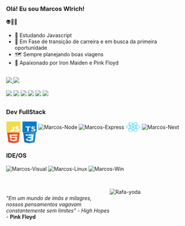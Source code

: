 ### Olá! Eu sou Marcos Wlrich! 

👽👾🤖

- 🚀 Estudando Javascript
- 🤞 Em Fase de transição de carreira e em busca da primeira oportunidade
- 🗺 Sempre planejando boas viagens
- 🤘 Apaixonado por Iron Maiden e Pink Floyd
<br>
 <div>
  <a href="https://github.com/marcoswlrich">
  <img height="160em" src="https://github-readme-stats.vercel.app/api?username=marcoswlrich&show_icons=true&theme=dracula&include_all_commits=true&count_private=true"/>
  <img height="160em" src="https://github-readme-stats.vercel.app/api/top-langs/?username=marcoswlrich&layout=compact&langs_count=7&theme=dracula"/>
 </div>
<br> 
  
 <div>
   <a href="https://www.linkedin.com/in/marcos-wlrich-120020190/" target="_blank"><img src="https://img.shields.io/badge/-LinkedIn-%230077B5?style=for-the-badge&logo=linkedin&logoColor=white" target="_blank"></a> 
  <a href="https://medium.com/@marcoswlrich" target="_blank"><img src="https://img.shields.io/badge/Medium-12100E?style=for-the-badge&logo=medium&logoColor=white" target="_blank"></a>
   <a href = "mailto:marcosapw.dev@gmail.com"><img src="https://img.shields.io/badge/-Gmail-%23333?style=for-the-badge&logo=gmail&logoColor=white" target="_blank"></a>
  <a href="https://www.instagram.com/marcoswlrich/" target="_blank"><img src="https://img.shields.io/badge/-Instagram-%23E4405F?style=for-the-badge&logo=instagram&logoColor=white" target="_blank"></a>
   <a href="https://twitter.com/marcoswlrich_" target="_blank"><img src="https://img.shields.io/badge/Twitter-1DA1F2?style=for-the-badge&logo=twitter&logoColor=white" target="_blank"></a>
 	<a href="" target="_blank"><img src="https://img.shields.io/badge/Spotify-1ED760?&style=for-the-badge&logo=spotify&logoColor=white" target="_blank"></a>
  </div>

##  
  <div style="display: inline_block">
    <h3>Dev FullStack</h3>  
  <img align="center" alt="Marcos-Js" height="30" width="40" src="https://raw.githubusercontent.com/devicons/devicon/master/icons/javascript/javascript-plain.svg">
  <img align="center" alt="Marcos-Ts" height="30" width="40" src="https://raw.githubusercontent.com/devicons/devicon/master/icons/typescript/typescript-plain.svg">
  <img align="center" alt="Marcos-Node" height="30"  width="40" src="https://cdn.jsdelivr.net/gh/devicons/devicon/icons/nodejs/nodejs-original.svg" >
  <img align="center" alt="Marcos-Express" height="30"  width="40" src="https://cdn.jsdelivr.net/gh/devicons/devicon/icons/express/express-original.svg" >
  <img align="center" alt="Marcos-React" height="30" width="40" src="https://raw.githubusercontent.com/devicons/devicon/master/icons/react/react-original.svg">
  <img align="center" alt="Marcos-Next" height="30" width="40" src="https://cdn.jsdelivr.net/gh/devicons/devicon/icons/nextjs/nextjs-original.svg" >
  <img align="center" alt="Marcos-HTML" height="30" width="40" src="https://raw.githubusercontent.com/devicons/devicon/master/icons/html5/html5-original.svg">
  <img align="center" alt="Marcos-CSS" height="30" width="40" src="https://raw.githubusercontent.com/devicons/devicon/master/icons/css3/css3-original.svg">
    <h3> IDE/OS </h3>
  <img align="center" alt="Marcos-Visual" height="30" width="40"  src="https://cdn.jsdelivr.net/gh/devicons/devicon/icons/visualstudio/visualstudio-plain.svg" >
  <img align="center" alt="Marcos-Linux" height="30" width="40" src="https://cdn.jsdelivr.net/gh/devicons/devicon/icons/linux/linux-original.svg" >  
  <img align="center" alt="Marcos-Win" height="30" width="40" src="https://cdn.jsdelivr.net/gh/devicons/devicon/icons/windows8/windows8-original.svg" >
 
  </div>
  <br>
  

##
 <div>
   <img align="right" alt="Rafa-yoda" height="200" width="220" src="https://teianeuronial.com/wp-content/uploads/2009/08/Spock-1024x834.jpg">
  </div>
  <br>
  <em>"Em um mundo de imãs e milagres, nossos pensamentos vagavam constantemente sem limites" - High Hopes - </em>
  <span><strong>Pink Floyd</strong></span>


